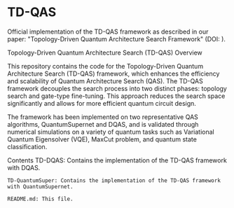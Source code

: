 # TD-QAS
Official implementation of the TD-QAS framework as described in our paper: "Topology-Driven Quantum Architecture Search Framework" (DOI: ).



Topology-Driven Quantum Architecture Search (TD-QAS)
Overview

This repository contains the code for the Topology-Driven Quantum Architecture Search (TD-QAS) framework, which enhances the efficiency and scalability of Quantum Architecture Search (QAS). The TD-QAS framework decouples the search process into two distinct phases: topology search and gate-type fine-tuning. This approach reduces the search space significantly and allows for more efficient quantum circuit design.

The framework has been implemented on two representative QAS algorithms, QuantumSupernet and DQAS, and is validated through numerical simulations on a variety of quantum tasks such as Variational Quantum Eigensolver (VQE), MaxCut problem, and quantum state classification.


Contents
    TD-DQAS: Contains the implementation of the TD-QAS framework with DQAS.
    
    TD-QuantumSuper: Contains the implementation of the TD-QAS framework with QuantumSupernet.
    
    README.md: This file.
    
